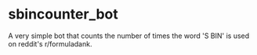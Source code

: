 # sbincounter_bot

A very simple bot that counts the number of times the word 'S BIN' is used on reddit's r/formuladank. 
